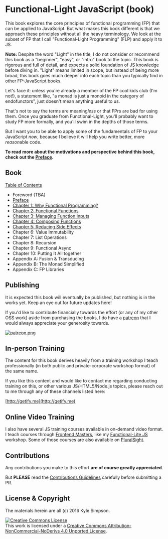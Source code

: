 # Functional-Light JavaScript (book)

This book explores the core principles of functional programming (FP) that can be applied to JavaScript. But what makes this book different is that we approach these principles without all the heavy terminology. We look at the subset of FP that I call "Functional-Light Programming" (FLP) and apply it to JS.

**Note:** Despite the word "Light" in the title, I do not consider or recommend this book as a "beginner", "easy", or "intro" book to the topic. This book is rigorous and full of detail, and expects a solid foundation of JS knowledge before diving in. "Light" means limited in scope, but instead of being more broad, this book goes much deeper into each topic than you typically find in other FP-JavaScript books.

Let's face it: unless you're already a member of the FP cool kids club (I'm not!), a statement like, "a monad is just a monoid in the category of endofunctors", just doesn't mean anything useful to us.

That's not to say the terms are meaning*less* or that FPrs are bad for using them. Once you graduate from Functional-Light, you'll probably want to study FP more formally, and you'll swim in the depths of those terms.

But I want you to be able to apply some of the fundamentals of FP to your JavaScript *now*, because I believe it will help you write better, more *reason*able code.

**To read more about the motivations and perspective behind this book, check out the [Preface](preface.md).**

## Book

[Table of Contents](toc.md)

* Foreword (TBA)
* [Preface](preface.md)
* [Chapter 1: Why Functional Programming?](ch1.md)
* [Chapter 2: Functional Functions](ch2.md)
* [Chapter 3: Managing Function Inputs](ch3.md)
* [Chapter 4: Composing Functions](ch4.md)
* [Chapter 5: Reducing Side Effects](ch5.md)
* Chapter 6: Value Immutability
* Chapter 7: List Operations
* Chapter 8: Recursion
* Chapter 9: Functional Async
* Chapter 10: Putting It All together
* Appendix A: Fusion & Transducing
* Appendix B: The Monad Simplified
* Appendix C: FP Libraries

## Publishing

It is expected this book will eventually be published, but nothing is in the works yet. Keep an eye out for future updates here!

If you'd like to contribute financially towards the effort (or any of my other OSS work) aside from purchasing the books, I do have a [patreon](https://www.patreon.com/getify) that I would always appreciate your generosity towards.

<a href="https://www.patreon.com/getify">[![patreon.png](https://s11.postimg.org/axpzguh77/patreon.png)](https://www.patreon.com/getify)</a>

## In-person Training

The content for this book derives heavily from a training workshop I teach professionally (in both public and private-corporate workshop format) of the same name.

If you like this content and would like to contact me regarding conducting training on this, or other various JS/HTML5/Node.js topics, please reach out to me through any of these channels listed here:

[http://getify.me](http://getify.me)

## Online Video Training

I also have several JS training courses available in on-demand video format. I teach courses through [Frontend Masters](https://FrontendMasters.com), like my [Functional-Lite JS](https://frontendmasters.com/courses/functional-js-lite/) workshop. Some of those courses are also available on [PluralSight](https://www.pluralsight.com/search?q=kyle%20simpson&categories=all).

## Contributions

Any contributions you make to this effort **are of course greatly appreciated**.

But **PLEASE** read the [Contributions Guidelines](CONTRIBUTING.md) carefully before submitting a PR.

## License & Copyright

The materials herein are all (c) 2016 Kyle Simpson.

<a rel="license" href="http://creativecommons.org/licenses/by-nc-nd/4.0/"><img alt="Creative Commons License" style="border-width:0" src="https://i.creativecommons.org/l/by-nc-nd/4.0/88x31.png" /></a><br />This work is licensed under a <a rel="license" href="http://creativecommons.org/licenses/by-nc-nd/4.0/">Creative Commons Attribution-NonCommercial-NoDerivs 4.0 Unported License</a>.
